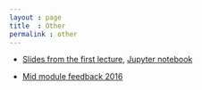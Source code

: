 ```yaml
---
layout : page
title  : Other
permalink : other
---
```


- [Slides from the first
  lecture]({{site.baseurl}}/assets/slides/intro/main.pdf), [Jupyter
  notebook](https://github.com/drvinceknight/cfm/blob/master/docs/assets/slides/intro/nbs/main.ipynb)

- [Mid module feedback
  2016]({{site.baseurl}}/assets/slides/mid-module-feedback-2016/main.pdf)
